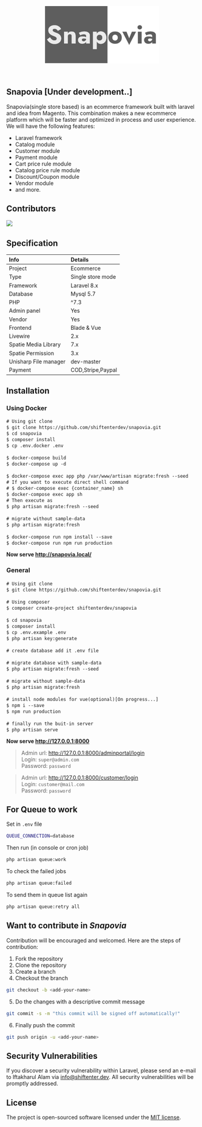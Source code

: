 <p align="center"><img src="https://github.com/shiftenterdev/butikshop/blob/master/public/snapovia.png?raw=true" width="300"></p>

<p align="center">
<a href="https://travis-ci.org/shiftenterdev/butikshop"><img src="https://travis-ci.org/shiftenterdev/butikshop.svg?branch=master" alt=""></a>
<a href="https://img.shields.io/github/issues/shiftenterdev/butikshop"><img src="https://img.shields.io/github/issues/shiftenterdev/butikshop" alt=""></a>
<a href="https://img.shields.io/badge/Development-onprogress-orange"><img src="https://img.shields.io/badge/Development-onprogress-orange" alt=""></a>
</p>

## Snapovia [Under development..]

Snapovia(single store based) is an ecommerce framework built with laravel and idea from Magento. This combination makes a new ecommerce platform which will be faster and optimized in process and user experience. 
We will have the following features:

- Laravel framework
- Catalog module
- Customer module
- Payment module
- Cart price rule module
- Catalog price rule module
- Discount/Coupon module
- Vendor module
- and more.

## Contributors

<a href="https://github.com/shiftenterdev/snapovia/graphs/contributors">
  <img src="https://contributors-img.web.app/image?repo=shiftenterdev/butikshop" />
</a>

## Specification

|Info|Details|
|:---|:---|
|Project|Ecommerce|
|Type|Single store mode|
|Framework|Laravel 8.x|
|Database|Mysql 5.7|
|PHP|^7.3|
|Admin panel|Yes|
|Vendor|Yes|
|Frontend|Blade & Vue|
|Livewire|2.x|
|Spatie Media Library|7.x|
|Spatie Permission|3.x|
|Unisharp File manager|dev-master|
|Payment |COD,Stripe,Paypal|

## Installation

### Using Docker
```shell script
# Using git clone
$ git clone https://github.com/shiftenterdev/snapovia.git
$ cd snapovia
$ composer install
$ cp .env.docker .env

$ docker-compose build
$ docker-compose up -d

$ docker-compose exec app php /var/www/artisan migrate:fresh --seed
# If you want to execute direct shell command
# $ docker-compose exec {container_name} sh
$ docker-compose exec app sh
# Then execute as 
$ php artisan migrate:fresh --seed

# migrate without sample-data
$ php artisan migrate:fresh

$ docker-compose run npm install --save
$ docker-compose run npm run production
```
**Now serve http://snapovia.local/**

### General

```shell script
# Using git clone
$ git clone https://github.com/shiftenterdev/snapovia.git

# Using composer
$ composer create-project shiftenterdev/snapovia

$ cd snapovia
$ composer install
$ cp .env.example .env
$ php artisan key:generate

# create database add it .env file

# migrate database with sample-data
$ php artisan migrate:fresh --seed

# migrate without sample-data
$ php artisan migrate:fresh

# install node modules for vue(optional)[On progress...]
$ npm i --save
$ npm run production

# finally run the buit-in server
$ php artisan serve
```
**Now serve http://127.0.0.1:8000**

> Admin url: http://127.0.0.1:8000/adminportal/login \
> Login: `super@admin.com` \
> Password: `password`

> Admin url: http://127.0.0.1:8000/customer/login \
> Login: `customer@mail.com` \
> Password: `password`

## For Queue to work
Set in `.env` file
```sh
QUEUE_CONNECTION=database
```
Then run (in console or cron job)
```sh
php artisan queue:work
```
To check the failed jobs
```sh
php artisan queue:failed 
``` 
To send them in queue list again
```sh
php artisan queue:retry all 
```


## Want to contribute in *Snapovia*

Contribution will be encouraged and welcomed. Here are the steps of contribution:

1. Fork the repository
2. Clone the repository
3. Create a branch
4. Checkout the branch

```sh
git checkout -b <add-your-name>
```
5. Do the changes with a descriptive commit message
```sh
git commit -s -m "this commit will be signed off automatically!"
```
6. Finally push the commit
```sh
git push origin -u <add-your-name>
```


## Security Vulnerabilities

If you discover a security vulnerability within Laravel, please send an e-mail to Iftakharul Alam via [info@shiftenter.dev](mailto:info@shiftenter.dev). All security vulnerabilities will be promptly addressed.

## License

The project is open-sourced software licensed under the [MIT license](https://opensource.org/licenses/MIT).
